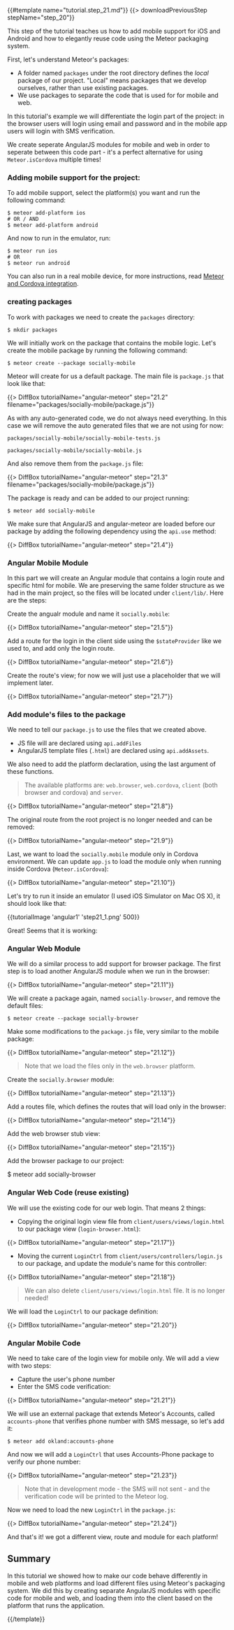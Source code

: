 {{#template name="tutorial.step_21.md"}}
{{> downloadPreviousStep stepName="step_20"}}

This step of the tutorial teaches us how to add mobile support for iOS and Android and how to elegantly reuse code using the Meteor packaging system.

First, let's understand Meteor's packages: 
- A folder named `packages` under the root directory defines the *local* package of our project. "Local" means packages that we develop ourselves, rather than use existing packages. 
- We use packages to separate the code that is used for for mobile and web.

In this tutorial's example we will differentiate the login part of the project: in the browser users will login using email and password and in the mobile app users will login with SMS verification.

We create seperate AngularJS modules for mobile and web in order to seperate between this code part - it's a perfect alternative for using `Meteor.isCordova` multiple times!

### Adding mobile support for the project: 

To add mobile support, select the platform(s) you want and run the following command:

    $ meteor add-platform ios
    # OR / AND
    $ meteor add-platform android

And now to run in the emulator, run:

    $ meteor run ios
    # OR
    $ meteor run android

You can also run in a real mobile device, for more instructions, read [Meteor and Cordova integration](https://github.com/meteor/meteor/wiki/Meteor-Cordova-integration).

### creating packages

To work with packages we need to create the `packages` directory:

    $ mkdir packages

We will initially work on the package that contains the mobile logic. Let's create the mobile package by running the following command:

    $ meteor create --package socially-mobile

Meteor will create for us a default package. The main file is `package.js` that look like that:

{{> DiffBox tutorialName="angular-meteor" step="21.2" filename="packages/socially-mobile/package.js"}}

As with any auto-generated code, we do not always need everything. In this case we will remove the auto generated files that we are not using for now:

`packages/socially-mobile/socially-mobile-tests.js`

`packages/socially-mobile/socially-mobile.js`

And also remove them from the `package.js` file:

{{> DiffBox tutorialName="angular-meteor" step="21.3" filename="packages/socially-mobile/package.js"}}

The package is ready and can be added to our project running: 

  `$ meteor add socially-mobile`

We make sure that AngularJS and angular-meteor are loaded before our package by adding the following dependency using the `api.use` method:

{{> DiffBox tutorialName="angular-meteor" step="21.4"}}

### Angular Mobile Module 

In this part we will create an Angular module that contains a login route and specific html for mobile. 
We are preserving the same folder structure as we had in the main project, so the files will be located under `client/lib/`. 
Here are the steps: 

Create the angualr module and name it `socially.mobile`:

{{> DiffBox tutorialName="angular-meteor" step="21.5"}}

Add a route for the login in the client side using the `$stateProvider` like we used to, and add only the login route.

{{> DiffBox tutorialName="angular-meteor" step="21.6"}}

Create the route's view; for now we will just use a placeholder that we will implement later.

{{> DiffBox tutorialName="angular-meteor" step="21.7"}}

### Add module's files to the package

We need to tell our `package.js` to use the files that we created above. 
- JS file will are declared using `api.addFiles` 
- AngularJS template files (`.html`) are declared using `api.addAssets`.

We also need to add the platform declaration, using the last argument of these functions.

> The available platforms are: `web.browser`, `web.cordova`, `client` (both browser and cordova) and `server`.

{{> DiffBox tutorialName="angular-meteor" step="21.8"}}

The original route from the root project is no longer needed and can be removed:

{{> DiffBox tutorialName="angular-meteor" step="21.9"}}

Last, we want to load the `socially.mobile` module only in Cordova environment. We can update `app.js` to load the module only when running inside Cordova (`Meteor.isCordova`):

{{> DiffBox tutorialName="angular-meteor" step="21.10"}}

Let's try to run it inside an emulator (I used iOS Simulator on Mac OS X), it should look like that:

{{tutorialImage 'angular1' 'step21_1.png' 500}}

Great! Seems that it is working: 

### Angular Web Module 
We will do a similar process to add support for browser package. The first step is to load another AngularJS module when we run in the browser:

{{> DiffBox tutorialName="angular-meteor" step="21.11"}}

We will create a package again, named `socially-browser`, and remove the default files:

    $ meteor create --package socially-browser

Make some modifications to the `package.js` file, very similar to the mobile package:

{{> DiffBox tutorialName="angular-meteor" step="21.12"}}

> Note that we load the files only in the `web.browser` platform.

Create the `socially.browser` module:

{{> DiffBox tutorialName="angular-meteor" step="21.13"}}

Add a routes file, which defines the routes that will load only in the browser:

{{> DiffBox tutorialName="angular-meteor" step="21.14"}}

Add the web browser stub view:

{{> DiffBox tutorialName="angular-meteor" step="21.15"}}

Add the browser package to our project:

  $ meteor add socially-browser

### Angular Web Code  (reuse existing)

We will use the existing code for our web login. That means 2 things: 
- Copying the original login view file from `client/users/views/login.html` to our package view (`login-browser.html`):

{{> DiffBox tutorialName="angular-meteor" step="21.17"}}

- Moving the current `LoginCtrl` from `client/users/controllers/login.js` to our package, and update the module's name for this controller:

{{> DiffBox tutorialName="angular-meteor" step="21.18"}}

> We can also delete `client/users/views/login.html` file. It is no longer needed!

We will load the `LoginCtrl` to our package definition:

{{> DiffBox tutorialName="angular-meteor" step="21.20"}}

### Angular Mobile Code 

We need to take care of the login view for mobile only. We will add a view with two steps: 
- Capture the user's phone number 
- Enter the SMS code verification:

{{> DiffBox tutorialName="angular-meteor" step="21.21"}}

We will use an external package that extends Meteor's Accounts, called `accounts-phone` that verifies phone number with SMS message, so let's add it:

  `$ meteor add okland:accounts-phone`

And now we will add a `LoginCtrl` that uses Accounts-Phone package to verify our phone number:

{{> DiffBox tutorialName="angular-meteor" step="21.23"}}

> Note that in development mode - the SMS will not sent - and the verification code will be printed to the Meteor log.

Now we need to load the new `LoginCtrl` in the `package.js`:

{{> DiffBox tutorialName="angular-meteor" step="21.24"}}

And that's it! we got a different view, route and module for each platform!

## Summary

In this tutorial we showed how to make our code behave differently in mobile and web platforms and load different files using Meteor's packaging system. We did this by creating separate AngularJS modules with specific code for mobile and web, and loading them into the client based on the platform that runs the application. 

{{/template}}
